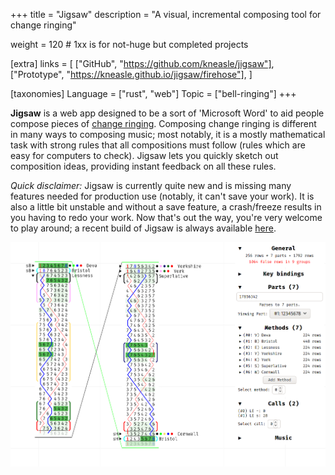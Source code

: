 +++
title = "Jigsaw"
description = "A visual, incremental composing tool for change ringing"

weight = 120 # 1xx is for not-huge but completed projects

[extra]
links = [
    ["GitHub", "https://github.com/kneasle/jigsaw"],
    ["Prototype", "https://kneasle.github.io/jigsaw/firehose"],
]

[taxonomies]
Language = ["rust", "web"]
Topic = ["bell-ringing"]
+++

**Jigsaw** is a web app designed to be a sort of 'Microsoft Word' to aid people compose pieces of
[change ringing](https://en.wikipedia.org/wiki/Change_ringing).  Composing change ringing is
different in many ways to composing music; most notably, it is a mostly mathematical task with
strong rules that all compositions must follow (rules which are easy for computers to check).
Jigsaw lets you quickly sketch out composition ideas, providing instant feedback on all these rules.

<!-- more -->

_Quick disclaimer:_ Jigsaw is currently quite new and is missing many features needed for production
use (notably, it can't save your work).  It is also a little bit unstable and without a save
feature, a crash/freeze results in you having to redo your work.   Now that's out the way, you're
very welcome to play around; a recent build of Jigsaw is always available
[here](https://kneasle.github.io/jigsaw/firehose).

![Screenshot of Jigsaw](screenshot.png)
